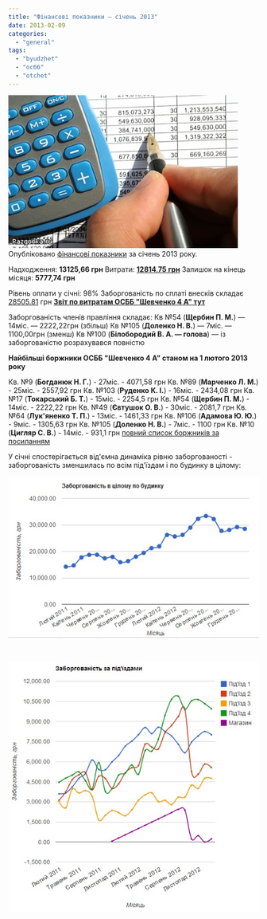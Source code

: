 ```yaml
---
title: "Фінансові показники — січень 2013"
date: 2013-02-09
categories: 
  - "general"
tags: 
  - "byudzhet"
  - "осбб"
  - "otchet"
---
```


![](/wp-content/uploads/2012/10/32593.jpg "32593")Опубліковано [фінансові показники](http://shevchenko4a.brovary.org/buhgalteriya-osbb/) за січень 2013 року.

Надходження: **13125,66 грн** Витрати: **[12814,75 грн](http://shevchenko4a.brovary.org/buhgalteriya-osbb/rashody-osbb/)** Залишок на кінець місяця: **5777,74 грн**

Рівень оплати у січні: 98% Заборгованість по сплаті внесків складає [28505.81](http://shevchenko4a.brovary.org/buhgalteriya-osbb/podyezdy-dolzhniki/) грн **[Звіт по витратам ОСББ "Шевченко 4 А" тут](http://shevchenko4a.brovary.org/buhgalteriya-osbb/rashody-osbb/)**

Заборгованість членів правління складає: Кв №54 (**Щербин П. М.**) — 14міс. — 2222,22грн (збільш) Кв №105 (**Доленко Н. В.**) — 7міс. — 1100,00грн (зменш) Кв №100 (**Білобородий В. А. — голова**) — із заборгованістю розрахувався повністю <!--more Читати далі-->

**Найбільші боржники ОСББ "Шевченко 4 А" станом на 1 лютого 2013 року**

Кв. №9 (**Богданюк Н. Г.**) - 27міс. - 4071,58 грн Кв. №89 (**Марченко Л. М.**) - 25міс. - 2557,92 грн Кв. №103 (**Руденко К. І.**) - 16міс. - 2434,08 грн Кв. №17 (**Токарський Б. Т.**) - 15міс. - 2254,5 грн Кв. №54 (**Щербин П. М.**) - 14міс. - 2222,22 грн Кв. №49 (**Євтушок О. В.**) - 30міс. - 2081,7 грн Кв. №64 (**Лук'яненко Т. П.**) - 13міс. - 1461,33 грн Кв. №106 (**Адамова Ю. Ю.**) - 9міс. - 1305,63 грн Кв. №105 (**Доленко Н. В.**) - 7міс. - 1100 грн Кв. №10 (**Цигляр С. В.**) - 14міс. - 931,1 грн [повний список боржників за посиланням](http://shevchenko4a.brovary.org/buhgalteriya-osbb/dolzhniki-osbb/)

У січні спостерігається від'ємна динаміка рівню заборгованості - заборгованість зменшилась по всім під'їздам і по будинку в цілому:

![](/wp-content/uploads/2013/02/borg2.jpg)

 

![](/wp-content/uploads/2013/02/borg1.jpg)
